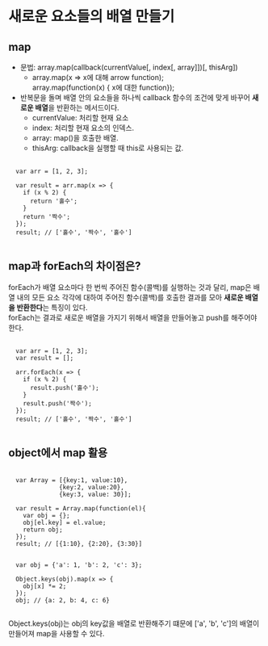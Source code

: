 # 새로운 요소들의 배열 만들기
## map
* 문법: array.map(callback(currentValue[, index[, array]])[, thisArg])
  * array.map(x => x에 대해 arrow function);  
  array.map(function(x) { x에 대한 function});
* 반복문을 돌며 배열 안의 요소들을 하나씩 callback 함수의 조건에 맞게 바꾸어 **새로운 배열**을 반환하는 메서드이다.
  * currentValue: 처리할 현재 요소
  * index: 처리할 현재 요소의 인덱스.
  * array: map()을 호출한 배열.
  * thisArg: callback을 실행할 때 this로 사용되는 값.
<pre>
  <code>
  var arr = [1, 2, 3];

  var result = arr.map(x => {
    if (x % 2) {
      return '홀수';
    }
    return '짝수';
  });
  result; // ['홀수', '짝수', '홀수']
  </code>
</pre>


## map과 forEach의 차이점은?
forEach가 배열 요소마다 한 번씩 주어진 함수(콜백)를 실행하는 것과 달리, map은 배열 내의 모든 요소 각각에 대하여 주어진 함수(콜백)를 호출한 결과를 모아 **새로운 배열을 반환한다**는 특징이 있다.  
forEach는 결과로 새로운 배열을 가지기 위해서 배열을 만들어놓고 push를 해주어야한다.
<pre>
  <code>
  var arr = [1, 2, 3];
  var result = [];
  
  arr.forEach(x => {
    if (x % 2) {
      result.push('홀수');
    }
    result.push('짝수');
  });
  result; // ['홀수', '짝수', '홀수']
  </code>
</pre>


## object에서 map 활용
<pre>
  <code>
  var Array = [{key:1, value:10},
              {key:2, value:20},
              {key:3, value: 30}];
             
  var result = Array.map(function(el){ 
    var obj = {};
    obj[el.key] = el.value;
    return obj;
  });
  result; // [{1:10}, {2:20}, {3:30}]


  var obj = {'a': 1, 'b': 2, 'c': 3};

  Object.keys(obj).map(x => {
    obj[x] *= 2;
  });
  obj; // {a: 2, b: 4, c: 6}
  </code>
</pre>
Object.keys(obj)는 obj의 key값을 배열로 반환해주기 떄문에 ['a', 'b', 'c']의 배열이 만들어져 map을 사용할 수 있다.